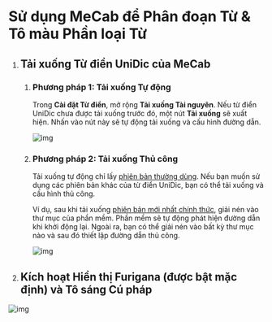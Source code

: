 # Sử dụng MeCab để Phân đoạn Từ & Tô màu Phần loại Từ

1. ## Tải xuống Từ điển UniDic của MeCab
    
    1. ### Phương pháp 1: Tải xuống Tự động

        Trong **Cài đặt Từ điển**, mở rộng **Tải xuống Tài nguyên**. Nếu từ điển UniDic chưa được tải xuống trước đó, một nút **Tải xuống** sẽ xuất hiện. Nhấn vào nút này sẽ tự động tải xuống và cấu hình đường dẫn.

        ![img](https://image.lunatranslator.org/zh/unidic.png)

    1. ### Phương pháp 2: Tải xuống Thủ công

        Tải xuống tự động chỉ lấy [phiên bản thường dùng](https://clrd.ninjal.ac.jp/unidic_archive/cwj/2.1.2/unidic-mecab-2.1.2_bin.zip). Nếu bạn muốn sử dụng các phiên bản khác của từ điển UniDic, bạn có thể tải xuống và cấu hình thủ công.
        
        Ví dụ, sau khi tải xuống [phiên bản mới nhất chính thức](https://clrd.ninjal.ac.jp/unidic/), giải nén vào thư mục của phần mềm. Phần mềm sẽ tự động phát hiện đường dẫn khi khởi động lại. Ngoài ra, bạn có thể giải nén vào bất kỳ thư mục nào và sau đó thiết lập đường dẫn thủ công.

        ![img](https://image.lunatranslator.org/zh/mecab.png)

1. ## Kích hoạt **Hiển thị Furigana** (được bật mặc định) và **Tô sáng Cú pháp**

![img](https://image.lunatranslator.org/zh/fenci.png)